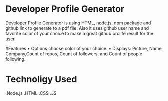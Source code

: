 # Developer Profile Generator
Developer Profile Generator is using HTML, node.js, npm package and github link to  generate to a pdf file. Also it uses github user name and favorite color of your choice to make a great github prolife result for the user.



#Features
•	Options choose color of your choice.
•	Displays: Picture, Name, Company,Count of repos, Count of followers, and Count of people following.




# Technoligy Used
.Node.js
.HTML
.CSS
.JS 
